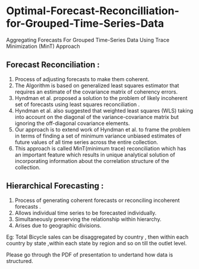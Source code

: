 # Optimal-Forecast-Reconcilliation-for-Grouped-Time-Series-Data
Aggregating Forecasts For Grouped Time-Series Data Using Trace Minimization (MinT) Approach


## Forecast Reconciliation :

1. Process of adjusting forecasts to make them coherent.
2. The Algorithm is based on generalized least squares estimator that requires an
  estimate of the covariance matrix of coherency errors.
3. Hyndman et al. proposed a solution to the problem of likely incoherent set of
  forecasts using least squares reconciliation .
4. Hyndman et al. also suggested that weighted least squares (WLS) taking into account
  on the diagonal of the variance-covariance matrix but ignoring the off-diagonal
  covariance elements.
5. Our approach is to extend work of Hyndman et al. to frame the problem in terms of
  finding a set of minimum variance unbiased estimates of future values of all time
  series across the entire collection.
6. This approach is called MinT(minimum trace) reconciliation which has an
  important feature which results in unique analytical solution of incorporating
  information about the correlation structure of the collection.

## Hierarchical Forecasting :

1. Process of generating coherent forecasts or reconciling incoherent forecasts .
2. Allows individual time series to be forecasted individually.
3. Simultaneously preserving the relationship within hierarchy.
4. Arises due to geographic divisions.

  Eg: Total Bicycle sales can be disaggregated by country , then within each country by
  state ,within each state by region and so on till the outlet level.
  
Please go through the PDF of presentation to undertand how data is structured.

